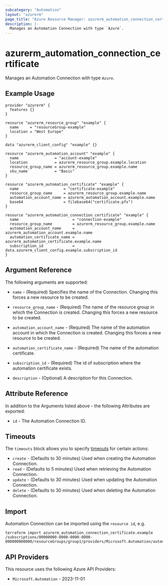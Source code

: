 ```yaml
---
subcategory: "Automation"
layout: "azurerm"
page_title: "Azure Resource Manager: azurerm_automation_connection_certificate"
description: |-
  Manages an Automation Connection with type `Azure`.
---
```


# azurerm_automation_connection_certificate

Manages an Automation Connection with type `Azure`.

## Example Usage

```hcl
provider "azurerm" {
  features {}
}

resource "azurerm_resource_group" "example" {
  name     = "resourceGroup-example"
  location = "West Europe"
}

data "azurerm_client_config" "example" {}

resource "azurerm_automation_account" "example" {
  name                = "account-example"
  location            = azurerm_resource_group.example.location
  resource_group_name = azurerm_resource_group.example.name
  sku_name            = "Basic"
}

resource "azurerm_automation_certificate" "example" {
  name                    = "certificate-example"
  resource_group_name     = azurerm_resource_group.example.name
  automation_account_name = azurerm_automation_account.example.name
  base64                  = filebase64("certificate.pfx")
}

resource "azurerm_automation_connection_certificate" "example" {
  name                        = "connection-example"
  resource_group_name         = azurerm_resource_group.example.name
  automation_account_name     = azurerm_automation_account.example.name
  automation_certificate_name = azurerm_automation_certificate.example.name
  subscription_id             = data.azurerm_client_config.example.subscription_id
}
```

## Argument Reference

The following arguments are supported:

* `name` - (Required) Specifies the name of the Connection. Changing this forces a new resource to be created.

* `resource_group_name` - (Required) The name of the resource group in which the Connection is created. Changing this forces a new resource to be created.

* `automation_account_name` - (Required) The name of the automation account in which the Connection is created. Changing this forces a new resource to be created.

* `automation_certificate_name` - (Required) The name of the automation certificate.

* `subscription_id` - (Required) The id of subscription where the automation certificate exists.

* `description` - (Optional) A description for this Connection.

## Attribute Reference

In addition to the Arguments listed above - the following Attributes are exported:

* `id` - The Automation Connection ID.

## Timeouts

The `timeouts` block allows you to specify [timeouts](https://developer.hashicorp.com/terraform/language/resources/configure#define-operation-timeouts) for certain actions:

* `create` - (Defaults to 30 minutes) Used when creating the Automation Connection.
* `read` - (Defaults to 5 minutes) Used when retrieving the Automation Connection.
* `update` - (Defaults to 30 minutes) Used when updating the Automation Connection.
* `delete` - (Defaults to 30 minutes) Used when deleting the Automation Connection.

## Import

Automation Connection can be imported using the `resource id`, e.g.

```shell
terraform import azurerm_automation_connection_certificate.example /subscriptions/00000000-0000-0000-0000-000000000000/resourceGroups/group1/providers/Microsoft.Automation/automationAccounts/account1/connections/conn1
```

## API Providers
<!-- This section is generated, changes will be overwritten -->
This resource uses the following Azure API Providers:

* `Microsoft.Automation` - 2023-11-01
